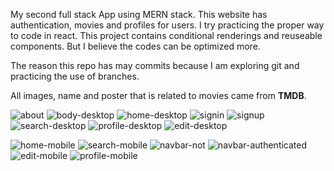 My second full stack App using MERN stack. This website has authentication, movies and profiles for users.  I try practicing the proper way to code in react. This project contains conditional renderings and reuseable components. But I believe the codes can be optimized more.


The reason this repo has may commits because I am exploring git and practicing the use of branches.


All images, name and poster that is related to movies came from **TMDB**.



![about](https://github.com/Jerome-study/movie-app-v2/assets/119875460/c0edbc69-6561-4e33-bd9f-282b26e079d2)
![body-desktop](https://github.com/Jerome-study/movie-app-v2/assets/119875460/255ecf42-f181-49fa-985f-f8deaae76378)
![home-desktop](https://github.com/Jerome-study/movie-app-v2/assets/119875460/aab40844-dd7c-4c22-8499-bfd106326998)
![signin](https://github.com/Jerome-study/movie-app-v2/assets/119875460/0005b477-58ca-4ae0-af55-4e651eb74332)
![signup](https://github.com/Jerome-study/movie-app-v2/assets/119875460/deed80ff-91e4-4de0-bc41-bd1d9ef0773f)
![search-desktop](https://github.com/Jerome-study/movie-app-v2/assets/119875460/2f7073b3-2a8e-4f6c-a271-f908736d41d3)
![profile-desktop](https://github.com/Jerome-study/movie-app-v2/assets/119875460/7abd523d-4a1f-43f3-9080-ecaf996d921b)
![edit-desktop](https://github.com/Jerome-study/movie-app-v2/assets/119875460/6af82595-4b3b-4b53-ab43-c9d83fd33d37)







![home-mobile](https://github.com/Jerome-study/movie-app-v2/assets/119875460/9dbfda40-72f2-4027-a2ca-ed3f785a5740)
![search-mobile](https://github.com/Jerome-study/movie-app-v2/assets/119875460/85cd2218-399e-4434-86fd-6c8b2d888672)
![navbar-not](https://github.com/Jerome-study/movie-app-v2/assets/119875460/0a78d97c-cf93-404d-94c9-a8e76f7b89e5)
![navbar-authenticated](https://github.com/Jerome-study/movie-app-v2/assets/119875460/64a5384b-a8c2-4ceb-9db9-271424a5bf52)
![edit-mobile](https://github.com/Jerome-study/movie-app-v2/assets/119875460/27f05c92-6b3e-43d9-b94d-9466635f3cb7)
![profile-mobile](https://github.com/Jerome-study/movie-app-v2/assets/119875460/3c0ae9fc-1fff-4a66-aef8-707df0867c2c)

